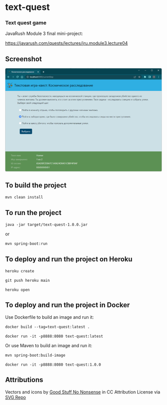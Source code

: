 # text-quest
### Text quest game

JavaRush Module 3 final mini-project:

https://javarush.com/quests/lectures/jru.module3.lecture04

## Screenshot

![screenshot](./src/main/resources/static/images/screenshot1.png?raw=true)

## To build the project
```
mvn clean install
```

## To run the project
```
java -jar target/text-quest-1.0.0.jar
```

or

```
mvn spring-boot:run
```

## To deploy and run the project on Heroku

```
heroku create
```

```
git push heroku main
```

```
heroku open
```

## To deploy and run the project in Docker

Use Dockerfile to build an image and run it:

```
docker build --tag=text-quest:latest .
```

```
docker run -it -p8888:8080 text-quest:latest
```

Оr use Maven to build an image and run it:

```
mvn spring-boot:build-image
```

```
docker run -it -p8888:8080 text-quest:1.0.0
```

## Attributions

Vectors and icons by <a href="https://goodstuffnononsense.com/hand-drawn-icons/space-icons/?ref=svgrepo.com" target="_blank">Good Stuff No Nonsense</a> in CC Attribution License via <a href="https://www.svgrepo.com/" target="_blank">SVG Repo</a>

